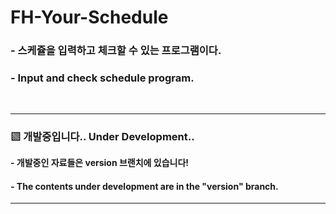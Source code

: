 # FH-Your-Schedule

### - 스케쥴을 입력하고 체크할 수 있는 프로그램이다.

### - Input and check schedule program.

<br/>

-----------
### ▧ __개발중입니다..__ __Under Development..__

#### - 개발중인 자료들은 version 브랜치에 있습니다!

#### - The contents under development are in the "version" branch.
------------
